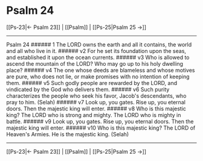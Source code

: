 # Psalm 24

[[Ps-23|← Psalm 23]] | [[Psalm]] | [[Ps-25|Psalm 25 →]]
***

Psalm 24 ###### 1 The LORD owns the earth and all it contains, the world and all who live in it. ###### v2 For he set its foundation upon the seas, and established it upon the ocean currents. ###### v3 Who is allowed to ascend the mountain of the LORD? Who may go up to his holy dwelling place? ###### v4 The one whose deeds are blameless and whose motives are pure, who does not lie, or make promises with no intention of keeping them. ###### v5 Such godly people are rewarded by the LORD, and vindicated by the God who delivers them. ###### v6 Such purity characterizes the people who seek his favor, Jacob's descendants, who pray to him. (Selah) ###### v7 Look up, you gates. Rise up, you eternal doors. Then the majestic king will enter. ###### v8 Who is this majestic king? The LORD who is strong and mighty. The LORD who is mighty in battle. ###### v9 Look up, you gates. Rise up, you eternal doors. Then the majestic king will enter. ###### v10 Who is this majestic king? The LORD of Heaven's Armies. He is the majestic king. (Selah)

***
[[Ps-23|← Psalm 23]] | [[Psalm]] | [[Ps-25|Psalm 25 →]]
